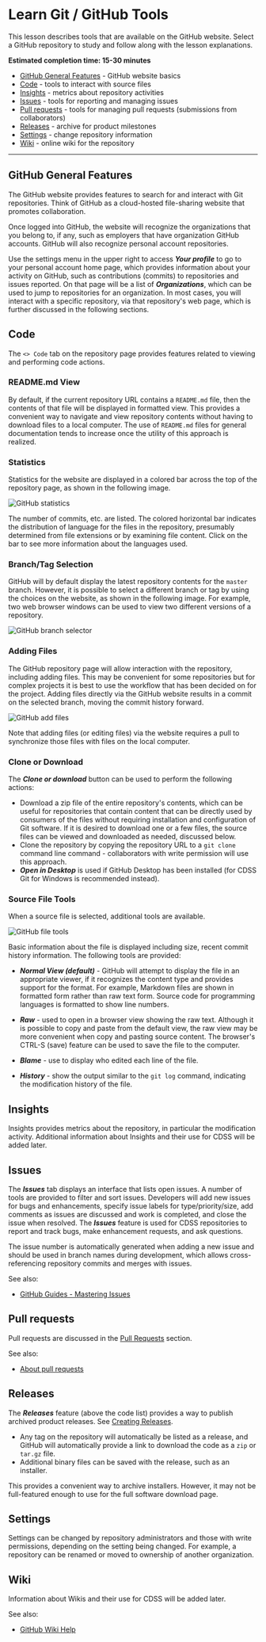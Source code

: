 # Learn Git / GitHub Tools #

This lesson describes tools that are available on the GitHub website.
Select a GitHub repository to study and follow along with the lesson explanations.

**Estimated completion time:  15-30 minutes**

* [GitHub General Features](#github-general-features) - GitHub website basics
* [Code](#code) - tools to interact with source files
* [Insights](#insights) - metrics about repository activities
* [Issues](#issues) - tools for reporting and managing issues
* [Pull requests](#pull-requests) - tools for managing pull requests (submissions from collaborators)
* [Releases](#releases) - archive for product milestones
* [Settings](#settings) - change repository information
* [Wiki](#wiki) - online wiki for the repository

-------------

## GitHub General Features ##

The GitHub website provides features to search for and interact with Git repositories.
Think of GitHub as a cloud-hosted file-sharing website that promotes collaboration.

Once logged into GitHub, the website will recognize the organizations that you belong to, if any, such as employers that
have organization GitHub accounts.
GitHub will also recognize personal account repositories.

Use the settings menu in the upper right to access ***Your profile*** to go to your personal account home page,
which provides information about your activity on GitHub, such as contributions (commits) to repositories
and issues reported.
On that page will be a list of ***Organizations***, which can be used to jump to repositories for an organization.
In most cases, you will interact with a specific repository, via that repository's web page, which is further discussed in the following sections.

## Code ##

The `<> Code` tab on the repository page provides features related to viewing and performing code actions.

### README.md View ###

By default, if the current repository URL contains a `README.md` file, then the contents of that file will be displayed in formatted view.
This provides a convenient way to navigate and view repository contents without having to download files to a local computer.
The use of `README.md` files for general documentation tends to increase once the utility of this approach is realized.

### Statistics ###

Statistics for the website are displayed in a colored bar across the top of the repository page, as shown in the following image.

![GitHub statistics](images/github-statistics.png)

The number of commits, etc. are listed.  The colored horizontal bar indicates the distribution of language for the files in the repository,
presumably determined from file extensions or by examining file content.
Click on the bar to see more information about the languages used.

### Branch/Tag Selection ###

GitHub will by default display the latest repository contents for the `master` branch.
However, it is possible to select a different branch or tag by using the choices on the website, as shown in the following image.
For example, two web browser windows can be used to view two different versions of a repository.

![GitHub branch selector](images/github-branch-selector.png)

### Adding Files ###

The GitHub repository page will allow interaction with the repository, including adding files. 
This may be convenient for some repositories but for complex projects it is best to use the workflow that has been decided on for the project.
Adding files directly via the GitHub website results in a commit on the selected branch, moving the commit history forward.

![GitHub add files](images/github-add-files.png)

Note that adding files (or editing files) via the website requires a pull to synchronize those files with files on the local computer.

### Clone or Download ###

The ***Clone or download*** button can be used to perform the following actions:

* Download a zip file of the entire repository's contents, which can be useful for repositories that contain content that
can be directly used by consumers of the files without requiring installation and configuration of Git software.
If it is desired to download one or a few files, the source files can be viewed and downloaded as needed, discussed below.
* Clone the repository by copying the repository URL to a `git clone` command line command - collaborators with write permission will use this approach.
* ***Open in Desktop*** is used if GitHub Desktop has been installed (for CDSS Git for Windows is recommended instead).

### Source File Tools ###

When a source file is selected, additional tools are available.

![GitHub file tools](images/github-file-tools.png)

Basic information about the file is displayed including size, recent commit history information.
The following tools are provided:

* ***Normal View (default)*** - GitHub will attempt to display the file in an appropriate viewer,
if it recognizes the content type and provides support for the format.
For example, Markdown files are shown in formatted form rather than raw text form.
Source code for programming languages is formatted to show line numbers.

* ***Raw*** - used to open in a browser view showing the raw text.  Although it is possible to copy and paste from the default view,
the raw view may be more convenient when copy and pasting source content.
The browser's CTRL-S (save) feature can be used to save the file to the computer.

* ***Blame*** - use to display who edited each line of the file.

* ***History*** - show the output similar to the `git log` command, indicating the modification history of the file.

## Insights ##

Insights provides metrics about the repository, in particular the modification activity.
Additional information about Insights and their use for CDSS will be added later.

## Issues ##

The ***Issues*** tab displays an interface that lists open issues.
A number of tools are provided to filter and sort issues.
Developers will add new issues for bugs and enhancements,
specify issue labels for type/priority/size, add comments as issues are discussed and work is completed,
and close the issue when resolved.
The ***Issues*** feature is used for CDSS repositories to report and track bugs, make enhancement requests, and
ask questions.

The issue number is automatically generated when adding a new issue
and should be used in branch names during development, which allows cross-referencing
repository commits and merges with issues.

See also:

* [GitHub Guides - Mastering Issues](https://guides.github.com/features/issues/)

## Pull requests ##

Pull requests are discussed in the [Pull Requests](../08c-lesson-pull-requests/lesson-pull-requests.md) section.

See also:

* [About pull requests](https://help.github.com/articles/about-pull-requests/)

## Releases ##

The ***Releases*** feature (above the code list) provides a way to publish archived product releases.
See [Creating Releases](https://help.github.com/articles/creating-releases/).

* Any tag on the repository will automatically be listed as a release, and GitHub will automatically
provide a link to download the code as a `zip` or `tar.gz` file.
* Additional binary files can be saved with the release, such as an installer.

This provides a convenient way to archive installers.
However, it may not be full-featured enough to use for the full software download page.

## Settings ##

Settings can be changed by repository administrators and those with write permissions, depending on the setting being changed.
For example, a repository can be renamed or moved to ownership of another organization.

## Wiki ##

Information about Wikis and their use for CDSS will be added later.

See also:

* [GitHub Wiki Help](https://help.github.com/categories/wiki/)

